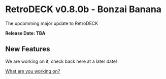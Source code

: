 # RetroDECK v0.8.0b - Bonzai Banana

The upcomming major update to RetroDECK

**Release Date: TBA**

## New Features

We are working on it, check back here at a later date!

[What are you working on?](../wiki_development/what-are-you-working.on.md)
